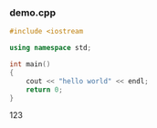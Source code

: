 ### demo.cpp

```c++
#include <iostream

using namespace std;

int main()
{
    cout << "hello world" << endl;
    return 0;
}
```

123
